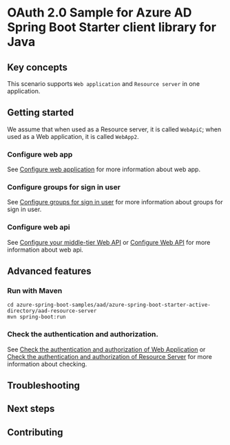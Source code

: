 
# OAuth 2.0 Sample for Azure AD Spring Boot Starter client library for Java

## Key concepts

This scenario supports `Web application` and `Resource server` in one application.

## Getting started

We assume that when used as a Resource server, it is called `WebApiC`; when used as a Web application, it is called `WebApp2`.

### Configure web app

See [Configure web application] for more information about web app.

### Configure groups for sign in user

See [Configure groups for sign in user] for more information about groups for sign in user.

### Configure web api

See [Configure your middle-tier Web API] or [Configure Web API] for more information about web api.

## Advanced features

### Run with Maven
```shell
cd azure-spring-boot-samples/aad/azure-spring-boot-starter-active-directory/aad-resource-server
mvn spring-boot:run
```

### Check the authentication and authorization.

See [Check the authentication and authorization of Web Application] or [Check the authentication and authorization of Resource Server] for more information about checking.

## Troubleshooting
## Next steps
## Contributing

<!-- LINKS -->
[Web application and Resource server in one application]: https://github.com/Azure/azure-sdk-for-java/blob/main/sdk/spring/azure-spring-boot-starter-active-directory#web-application-and-resource-server-in-one-application
[Configure web application]: https://github.com/Azure-Samples/azure-spring-boot-samples/tree/main/aad/azure-spring-boot-starter-active-directory/aad-web-application#configure-web-app
[Configure groups for sign in user]: https://github.com/Azure-Samples/azure-spring-boot-samples/tree/main/aad/azure-spring-boot-starter-active-directory/aad-web-application#configure-groups-for-sign-in-user
[Configure your middle-tier Web API]: https://github.com/Azure-Samples/azure-spring-boot-samples/tree/main/aad/azure-spring-boot-starter-active-directory/aad-resource-server-obo#configure-your-middle-tier-web-api-a
[Configure Web API]: https://github.com/Azure-Samples/azure-spring-boot-samples/tree/main/aad/azure-spring-boot-starter-active-directory/aad-resource-server#configure-web-api
[Check the authentication and authorization of Web Application]: https://github.com/Azure-Samples/azure-spring-boot-samples/tree/main/aad/azure-spring-boot-starter-active-directory/aad-web-application#check-the-authentication-and-authorization
[Check the authentication and authorization of Resource Server]: https://github.com/Azure-Samples/azure-spring-boot-samples/tree/main/aad/azure-spring-boot-starter-active-directory/aad-resource-server#check-the-authentication-and-authorization
